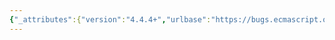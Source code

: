 ```yaml
---
{"_attributes":{"version":"4.4.4+","urlbase":"https://bugs.ecmascript.org/","maintainer":"dherman@mozilla.com"},"bug":{"bug_id":4466,"creation_ts":"2015-08-21 11:10:00 -0700","short_desc":"9.4.4.7 CreateMappedArgumentsObject: Create properties with OrdinaryDefineOwnProperty","delta_ts":"2015-10-23 13:56:46 -0700","product":"ECMA-262 Edition 6","component":"technical issues","version":"unspecified","rep_platform":"All","op_sys":"All","bug_status":"RESOLVED","resolution":"FIXED","priority":"Normal","bug_severity":"normal","everconfirmed":true,"reporter":{"uid":"andrebargull","name":"André Bargull"},"assigned_to":{"uid":"allen","name":"Allen Wirfs-Brock"},"cc":"brterlso","long_desc":[{"commentid":14626,"comment_count":0,"who":{"uid":"andrebargull","name":"André Bargull"},"bug_when":"2015-08-21 11:10:42 -0700","thetext":"9.4.4.7 CreateMappedArgumentsObject ( func, formals, argumentsList, env )\n\nIt is necessary to define properties with OrdinaryDefineOwnProperty in CreateMappedArgumentsObject, because the [[ParameterMap]] internal slot is not yet set and [[DefineOwnProperty]] for exotic arguments objects uses that slot. It's not possible to simply move the map allocation before step 15, because the function bindings are not initialized when CreateMappedArgumentsObject is called.\n\n\nSteps 15.b and 16 need to use [[DefineOwnProperty]]."},{"commentid":14814,"comment_count":1,"who":{"uid":"andrebargull","name":"André Bargull"},"bug_when":"2015-10-23 11:27:43 -0700","thetext":"(In reply to André Bargull from comment #0)\n> It's not possible to simply move the map allocation before step 15,\n\nScratch that. Map allocation can be moved before step 15, but the map initialization needs to happen after installing the indexed arguments properties."},{"commentid":14857,"comment_count":2,"who":{"uid":"brterlso","name":"Brian Terlson"},"bug_when":"2015-10-23 13:56:46 -0700","thetext":"Fixed in ES2016 Draft."}]}}
---
```

